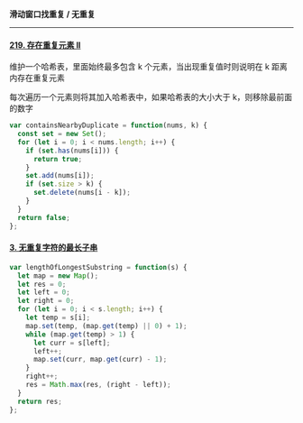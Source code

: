 **滑动窗口找重复 / 无重复**

------

#### [219. 存在重复元素 II](https://leetcode.cn/problems/contains-duplicate-ii/)

维护一个哈希表，里面始终最多包含 k 个元素，当出现重复值时则说明在 k 距离内存在重复元素

每次遍历一个元素则将其加入哈希表中，如果哈希表的大小大于 k，则移除最前面的数字

~~~js
var containsNearbyDuplicate = function(nums, k) {
  const set = new Set();
  for (let i = 0; i < nums.length; i++) {
    if (set.has(nums[i])) {
      return true;
    }
    set.add(nums[i]);
    if (set.size > k) {
      set.delete(nums[i - k]);
    }
  }
  return false;
};
~~~



#### [3. 无重复字符的最长子串](https://leetcode.cn/problems/longest-substring-without-repeating-characters/)

~~~js
var lengthOfLongestSubstring = function(s) {
  let map = new Map();
  let res = 0;
  let left = 0;
  let right = 0;
  for (let i = 0; i < s.length; i++) {
    let temp = s[i];
    map.set(temp, (map.get(temp) || 0) + 1);
    while (map.get(temp) > 1) {
      let curr = s[left];
      left++;
      map.set(curr, map.get(curr) - 1);
    }
    right++;
    res = Math.max(res, (right - left));
  }
  return res;
};
~~~





















